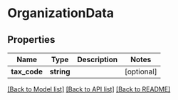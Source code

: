 # OrganizationData

## Properties
Name | Type | Description | Notes
------------ | ------------- | ------------- | -------------
**tax_code** | **string** |  | [optional] 

[[Back to Model list]](../../README.md#documentation-for-models) [[Back to API list]](../../README.md#documentation-for-api-endpoints) [[Back to README]](../../README.md)

